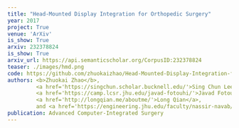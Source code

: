 ```yaml
---
title: "Head-Mounted Display Integration for Orthopedic Surgery"
year: 2017
project: True
venue: 'ArXiv'
is_show: True
arxiv: 232378824
is_show: True
arxiv_url: https://api.semanticscholar.org/CorpusID:232378824
teaser: ./images/hmd.png
code: https://github.com/zhuokaizhao/Head-Mounted-Display-Integration-for-Orthopedic-Surgery
authors: <b>Zhuokai Zhao</b>,
         <a href='https://singchun.scholar.bucknell.edu/'>Sing Chun Lee</a>,
         <a href='https://camp.lcsr.jhu.edu/javad-fotouhi/'>Javad Fotouhi</a>,
         <a href='http://longqian.me/aboutme/'>Long Qian</a>,
         and <a href='https://engineering.jhu.edu/faculty/nassir-navab/'>Nassir Navab</a>
publication: Advanced Computer-Integrated Surgery
---
```

